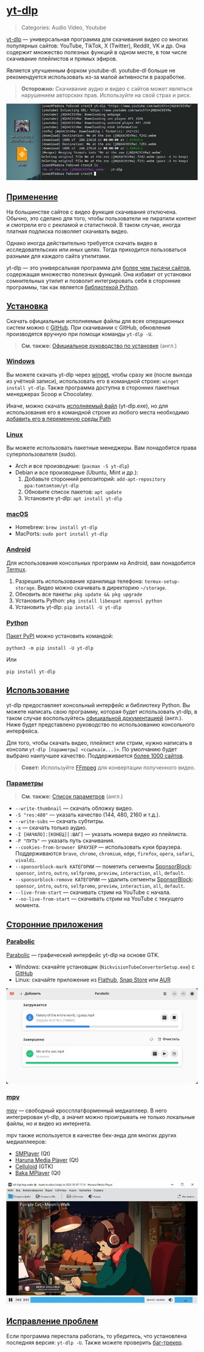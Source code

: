# [yt-dlp](#yt-dlp)
> Categories: Audio Video, Youtube

[yt-dlp](https://github.com/yt-dlp/yt-dlp) — универсальная программа для
скачивания видео со многих популярных сайтов: YouTube, TikTok, X (Twitter),
Reddit, VK и др. Она содержит множество полезных функций в одном месте, в том
числе скачивание плейлистов и прямых эфиров.

Является улучшенным форком youtube-dl. youtube-dl больше не рекомендуется
использовать из-за малой активности в разработке.

> **Осторожно:** Скачивание аудио и видео с сайтов может являться нарушением авторских
> прав. Используйте на свой страх и риск.

![Демонстрация скачивания видео, используя консольный интерфейс yt-dlp.](/media/yt_dlp.jpg)

## [Применение](#utilization)

На большинстве сайтов с видео функция скачивания отключена. Обычно, это сделано
для того, чтобы пользователи не пиратили контент и смотрели его с рекламой и
статистикой. В таком случае, иногда платная подписка позволяет скачивать видео.

Однако иногда действительно требуется скачать видео в исследовательских или
иных целях. Тогда приходится пользоваться разными для каждого сайта утилитами.

yt-dlp — это универсальная программа для
[более чем тысячи сайтов](https://github.com/yt-dlp/yt-dlp/blob/master/supportedsites.md),
содержащая множество полезных функций. Она избавит от установки сомнительных
утилит и позволит интегрировать себя в сторонние программы, так как является
[библиотекой Python](https://pypi.org/project/yt-dlp).

## [Установка](#installation)

Скачать официальные исполняемые файлы для всех операционных систем можно с
[GitHub](https://github.com/yt-dlp/yt-dlp/releases). При скачивании с GitHub,
обновления производятся вручную при помощи команды `yt-dlp -U`.

> **См. также:**
[Официальное руководство по установке](https://github.com/yt-dlp/yt-dlp/wiki/Installation)
(англ.)

### [Windows](#windows)

Вы можете скачать yt-dlp через [winget](/wiki/winget), чтобы сразу же
(после выхода из учётной записи), использовать его в командной строке:
`winget install yt-dlp`. Также программа доступна в сторонних пакетных
менеджерах Scoop и Chocolatey.

Иначе, можно скачать
[исполняемый файл](https://github.com/yt-dlp/yt-dlp/releases) (yt-dlp.exe), но
для использования его в командной строке из любого места необходимо
[добавить его в переменную среды Path](/wiki/cli#path)

### [Linux](#linux)

Вы можете использовать пакетные менеджеры. Вам понадобятся права
суперпользователя (sudo).

- Arch и все производные: (`pacman -S yt-dlp`)
- Debian и все производные (Ubuntu, Mint и др.):
    1. Добавьте сторонний репозиторий: `add-apt-repository ppa:tomtomtom/yt-dlp`
    2. Обновите список пакетов: `apt update`
    3. Установите yt-dlp: `apt install yt-dlp`

### [macOS](#macos)

- Homebrew: `brew install yt-dlp`
- MacPorts: `sudo port install yt-dlp`

### [Android](#android)

Для использования консольных программ на Android, вам понадобится
[Termux](https://github.com/termux/termux-app/releases).

1. Разрешить использование хранилища телефона: `termux-setup-storage`. Видео
можно скачивать в директорию `~/storage`.
2. Обновить все пакеты: `pkg update && pkg upgrade`
3. Установить Python: `pkg install libexpat openssl python`
4. Установить yt-dlp: `pip install -U yt-dlp`

### [Python](#python)

[Пакет PyPI](https://pypi.org/project/yt-dlp) можно установить командой:

`python3 -m pip install -U yt-dlp`

Или

`pip install yt-dlp`

## [Использование](#usage)

yt-dlp предоставляет консольный интерфейс и библиотеку Python. Вы можете
написать свою программу, которая будет использовать yt-dlp, в таком случае
воспользуйтесь
[официальной документацией](https://github.com/yt-dlp/yt-dlp#embedding-yt-dlp)
(англ.). Ниже будет представлено руководство по использованию консольного
интерфейса.

Для того, чтобы скачать видео, плейлист или стрим, нужно написать в консоли
`yt-dlp [параметры] <ссылка(и...)>`. По умолчанию будет выбрано наилучшее
качество. Поддерживается
[более 1000 сайтов](https://github.com/yt-dlp/yt-dlp/blob/master/supportedsites.md).

> **Совет:** Используйте [FFmpeg](/wiki/ffmpeg) для конвертации полученного видео.

### [Параметры](#parameters)

> **См. также:**
[Список параметров](https://github.com/yt-dlp/yt-dlp#usage-and-options) (англ.)

- `--write-thumbnail` — скачать обложку видео.
- `-S "res:480"` — указать качество (144, 480, 2160 и т.д.).
- `--write-subs` — скачать субтитры.
- `-x` — скачать только аудио.
- `-I [НАЧАЛО]:[КОНЕЦ][:ШАГ]` — указать номера видео из плейлиста.
- `-P "ПУТЬ"` — указать путь скачивания.
- `--cookies-from-browser БРАУЗЕР` — использовать куки браузера. Поддерживаются
`brave`, `chrome`, `chromium`, `edge`, `firefox`, `opera`, `safari`, `vivaldi`.
- `--sponsorblock-mark КАТЕГОРИИ` — пометить сегменты
[SponsorBlock](/wiki/sponsorblock.html): `sponsor`, `intro`, `outro`,
`selfpromo`, `preview`, `interaction`, `all`, `default`.
- `--sponsorblock-remove КАТЕГОРИИ` — удалить сегменты
[SponsorBlock](/wiki/sponsorblock.html): `sponsor`, `intro`, `outro`,
`selfpromo`, `preview`, `interaction`, `all`, `default`.
- `--live-from-start` — скачивать стрим на YouTube с начала.
- `--no-live-from-start` — скачивать стрим на YouTube с текущего момента.

## [Сторонние приложения](#third-party-apps)

### [Parabolic](#parabolic)

[Parabolic](https://github.com/NickvisionApps/Parabolic) — графический
интерфейс yt-dlp на основе GTK.

- Windows: скачайте установщик (`NickvisionTubeConverterSetup.exe`) с
[GitHub](https://github.com/NickvisionApps/Parabolic/releases)
- Linux: скачайте приложение из
[Flathub](https://flathub.org/apps/details/org.nickvision.tubeconverter),
[Snap Store](https://snapcraft.io/tube-converter) или
[AUR](https://aur.archlinux.org/packages/parabolic)

![Скриншот программы Parabolic](/media/yt_dlp_parabolic.jpg)

### [mpv](#mpv)

[mpv](https://mpv.io) — свободный кроссплатформенный медиаплеер. В него
интегрирован yt-dlp, а значит можно проигрывать не только локальные файлы, но и
видео из интернета.

mpv также используется в качестве бек-энда для многих других медиаплееров:

- [SMPlayer](https://www.smplayer.info) (Qt)
- [Haruna Media Player](https://haruna.kde.org) (Qt)
- [Celluloid](https://celluloid-player.github.io) (GTK)
- [Baka MPlayer](https://github.com/u8sand/Baka-MPlayer) (Qt)

![Скриншот программы Haruna](/media/yt_dlp_haruna.jpg)

## [Исправление проблем](#troubleshooting)

Если программа перестала работать, то убедитесь, что установлена последняя
версия: `yt-dlp -U`. Также можете проверить
[баг-трекер](https://github.com/yt-dlp/yt-dlp/issues).
